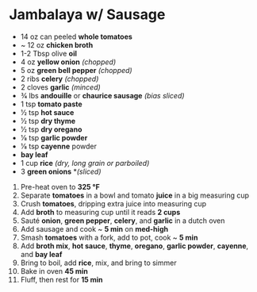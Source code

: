 # Jambalaya w/ Sausage

* 14 oz can peeled **whole tomatoes**
* ~ 12 oz **chicken broth**
* 1-2 Tbsp olive **oil**
* 4 oz **yellow onion** *(chopped)*
* 5 oz **green bell pepper** *(chopped)*
* 2 ribs **celery** *(chopped)*
* 2 cloves **garlic** *(minced)*
* 3⁄4 lbs **andouille** or **chaurice sausage** *(bias sliced)*
* 1 tsp **tomato paste**
* 1⁄2 tsp **hot sauce**
* 1⁄2 tsp **dry thyme**
* 1⁄2 tsp **dry oregano**
* 1⁄8 tsp **garlic powder**
* 1⁄8 tsp **cayenne** powder
* **bay leaf**
* 1 cup **rice** *(dry, long grain or parboiled)*
* 3 **green onions** **(sliced)*

1. Pre-heat oven to **325 °F**
1. Separate **tomatoes** in a bowl and tomato **juice** in a big measuring cup
1. Crush **tomatoes**, dripping extra juice into measuring cup
1. Add **broth** to measuring cup until it reads **2 cups**
1. Sauté **onion**, **green pepper**, **celery**, and **garlic** in a dutch oven
1. Add sausage and cook ~ **5 min** on **med-high**
1. Smash **tomatoes** with a fork, add to pot, cook ~ **5 min**
1. Add **broth mix**, **hot sauce**, **thyme**, **oregano**, **garlic powder**, **cayenne**, and **bay leaf**
1. Bring to boil, add **rice**, mix, and bring to simmer
1. Bake in oven **45 min**
1. Fluff, then rest for **15 min**

